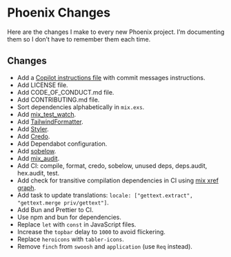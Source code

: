 # Phoenix Changes

Here are the changes I make to every new Phoenix project. I’m documenting them so I don’t have to remember them each time.

## Changes

- Add a [Copilot instructions file](https://code.visualstudio.com/docs/copilot/copilot-customization#_use-a-githubcopilotinstructionsmd-file) with commit messages instructions.
- Add LICENSE file.
- Add CODE_OF_CONDUCT.md file.
- Add CONTRIBUTING.md file.
- Sort dependencies alphabetically in `mix.exs`.
- Add [mix_test_watch](https://hexdocs.pm/mix_test_watch).
- Add [TailwindFormatter](https://hexdocs.pm/tailwind_formatter).
- Add [Styler](https://hexdocs.pm/styler).
- Add [Credo](https://hexdocs.pm/credo).
- Add Dependabot configuration.
- Add [sobelow](https://hexdocs.pm/sobelow).
- Add [mix_audit](https://hexdocs.pm/mix_audit).
- Add CI: compile, format, credo, sobelow, unused deps, deps.audit, hex.audit, test.
- Add check for transitive compilation dependencies in CI using [mix xref graph](https://hexdocs.pm/mix/Mix.Tasks.Xref.html#content).
- Add task to update translations: `locale: ["gettext.extract", "gettext.merge priv/gettext"]`.
- Add Bun and Prettier to CI.
- Use npm and bun for dependencies.
- Replace `let` with `const` in JavaScript files.
- Increase the `topbar` delay to `1000` to avoid flickering.
- Replace `heroicons` with `tabler-icons`.
- Remove `finch` from `swoosh` and `application` (use `Req` instead).
